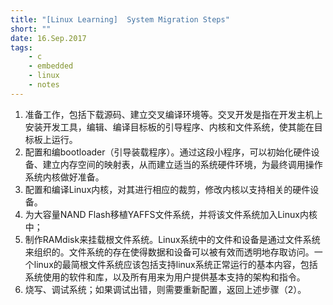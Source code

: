 ```yaml
---
title: "[Linux Learning]  System Migration Steps"
short: ""
date: 16.Sep.2017
tags:
    - c
    - embedded
    - linux
    - notes
---
```


1) 准备工作，包括下载源码、建立交叉编译环境等。交叉开发是指在开发主机上安装开发工具，编辑、编译目标板的引导程序、内核和文件系统，使其能在目标板上运行。 
2) 配置和编bootloader（引导装载程序）。通过这段小程序，可以初始化硬件设备、建立内存空间的映射表，从而建立适当的系统硬件环境，为最终调用操作系统内核做好准备。 
3) 配置和编译Linux内核，对其进行相应的裁剪，修改内核以支持相关的硬件设备。 
4) 为大容量NAND Flash移植YAFFS文件系统，并将该文件系统加入Linux内核中； 
5) 制作RAMdisk来挂载根文件系统。Linux系统中的文件和设备是通过文件系统来组织的。文件系统的存在使得数据和设备可以被有效而透明地存取访问。一个linux的最简根文件系统应该包括支持linux系统正常运行的基本内容，包括系统使用的软件和库，以及所有用来为用户提供基本支持的架构和指令。 
6) 烧写、调试系统；如果调试出错，则需要重新配置，返回上述步骤（2）。 